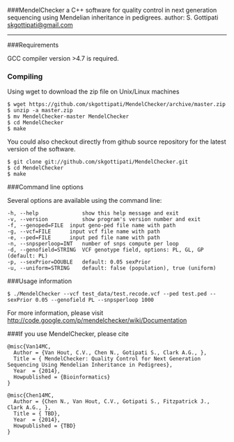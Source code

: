 ###MendelChecker
a C++ software for quality control in next generation sequencing using Mendelian inheritance in pedigrees.
author: S. Gottipati <skgottipati@gmail.com>

---

###Requirements

GCC compiler version >4.7 is required.

### Compiling

Using wget to download the zip file on Unix/Linux machines

	$ wget https://github.com/skgottipati/MendelChecker/archive/master.zip
	$ unzip -a master.zip
	$ mv MendelChecker-master MendelChecker
	$ cd MendelChecker
	$ make

You could also checkout directly from github source repository for the latest version of the software.

	$ git clone git://github.com/skgottipati/MendelChecker.git
	$ cd MendelChecker
	$ make

###Command line options

Several options are available using the command line:

	-h, --help            	show this help message and exit
	-v, --version           show program's version number and exit
	-f, --genoped=FILE	input geno-ped file name with path
	-g, --vcf=FILE		input vcf file name with path
	-e, --ped=FILE		input ped file name with path
	-n, --snpsperloop=INT	number of snps compute per loop
	-d, --genofield=STRING	VCF genotype field, options: PL, GL, GP (default: PL)
	-p, --sexPrior=DOUBLE	default: 0.05 sexPrior
	-u, --uniform=STRING	default: false (population), true (uniform)

###Usage information

	$ ./MendelChecker --vcf test_data/test.recode.vcf --ped test.ped --sexPrior 0.05 --genofield PL --snpsperloop 1000

For more information, please visit http://code.google.com/p/mendelchecker/wiki/Documentation

###If you use MendelChecker, please cite 


    @misc{Van14MC,
      Author = {Van Hout, C.V., Chen N., Gotipati S., Clark A.G., },
      Title = { MendelChecker: Quality Control for Next Generation Sequencing Using Mendelian Inheritance in Pedigrees},
      Year  = {2014},
      Howpublished = {Bioinformatics}
    }

	@misc{Chen14MC,
      Author = {Chen N., Van Hout, C.V., Gotipati S., Fitzpatrick J., Clark A.G., },
      Title = { TBD},
      Year  = {2014},
      Howpublished = {TBD}
    }
